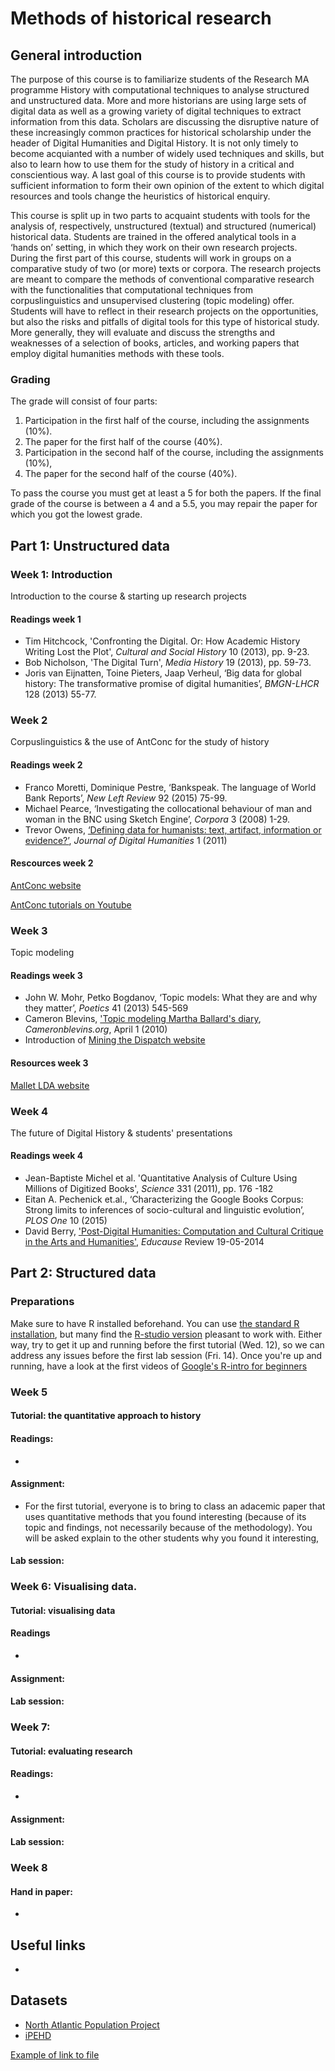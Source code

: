 # Methods of historical research

## General introduction

The purpose of this course is to familiarize students of the Research MA programme History with computational techniques to analyse structured and unstructured data. More and more historians are using large sets of digital data as well as a growing variety of digital techniques to extract information from this data. Scholars are discussing the disruptive nature of these increasingly common practices for historical scholarship under the header of Digital Humanities and Digital History. It is not only timely to become acquianted with a number of widely used techniques and skills, but also to learn how to use them for the study of history in a critical and conscientious way. A last goal of this course is to provide students with sufficient information to form their own opinion of the extent to which digital resources and tools change the heuristics of historical enquiry.

This course is split up in two parts to acquaint students with tools for the analysis of, respectively, unstructured (textual) and structured (numerical) historical data. Students are trained in the offered analytical tools in a ‘hands on’ setting, in which they work on their own research projects. During the first part of this course, students will work in groups on a comparative study of two (or more) texts or corpora. The research projects are meant to compare the methods of conventional comparative research with the functionalities that computational techniques from corpuslinguistics and unsupervised clustering (topic modeling) offer. Students will have to reflect in their research projects on the opportunities, but also the risks and pitfalls of digital tools for this type of historical study. More generally, they will evaluate and discuss the strengths and weaknesses of a selection of books, articles, and working papers that employ digital humanities methods with these tools.

### Grading
The grade will consist of four parts:

1. Participation in the first half of the course, including the assignments (10%).
2. The paper for the first half of the course (40%).
3. Participation in the second half of the course, including the assignments (10%),
4. The paper for the second half of the course (40%).

To pass the course you must get at least a 5 for both the papers. If the final grade of the course is between a 4 and a 5.5, you may repair the paper for which you got the lowest grade.

## Part 1: Unstructured data

### Week 1: Introduction
Introduction to the course & starting up research projects

#### Readings week 1
* Tim Hitchcock, 'Confronting the Digital. Or: How Academic History Writing Lost the Plot', _Cultural and Social History_ 10 (2013), pp. 9-23.
* Bob Nicholson, 'The Digital Turn', _Media History_ 19 (2013), pp. 59-73.
* Joris van Eijnatten, Toine Pieters, Jaap Verheul, ‘Big data for global history: The transformative promise of digital humanities’, _BMGN-LHCR_ 128 (2013) 55-77.

### Week 2
Corpuslinguistics & the use of AntConc for the study of history

#### Readings week 2
* Franco Moretti, Dominique Pestre, ‘Bankspeak. The language of World Bank Reports’, _New Left Review_ 92 (2015) 75-99.
* Michael Pearce, ‘Investigating the collocational behaviour of man and woman in the BNC using Sketch Engine’, _Corpora_ 3 (2008) 1-29.
* Trevor Owens, [‘Defining data for humanists: text, artifact, information or evidence?’](http://journalofdigitalhumanities.org/1-1/defining-data-for-humanists-by-trevor-owens/), _Journal of Digital Humanities_ 1 (2011)

#### Rescources week 2
[AntConc website](http://www.laurenceanthony.net/software/antconc// "AntConc website")

[AntConc tutorials on Youtube](https://www.youtube.com/user/AntlabJPN/ "AntConc tutorials")

### Week 3
Topic modeling

#### Readings week 3
* John W. Mohr, Petko Bogdanov, ‘Topic models: What they are and why they matter’, _Poetics_ 41 (2013) 545-569
* Cameron Blevins, ['Topic modeling Martha Ballard's diary](http://www.cameronblevins.org/posts/topic-modeling-martha-ballards-diary/), _Cameronblevins.org_, April 1 (2010)
* Introduction of [Mining the Dispatch website](http://dsl.richmond.edu/dispatch/pages/intro)

#### Resources week 3
[Mallet LDA website](http://mallet.cs.umass.edu/index.php)

### Week 4
The future of Digital History & students' presentations

#### Readings week 4
* Jean-Baptiste Michel et al. 'Quantitative Analysis of Culture Using Millions of Digitized Books', _Science_ 331 (2011), pp. 176 -182
* Eitan A. Pechenick et.al., ‘Characterizing the Google Books Corpus: Strong limits to inferences of socio-cultural and linguistic evolution’, _PLOS One_ 10 (2015)
* David Berry, ['Post-Digital Humanities: Computation and Cultural Critique in the Arts and Humanities'](http://er.educause.edu/articles/2014/5/postdigital-humanities-computation-and-cultural-critique-in-the-arts-and-humanities), _Educause_ Review 19-05-2014

## Part 2: Structured data

### Preparations
Make sure to have R installed beforehand. You can use [the standard R installation](https://www.r-project.org), but many find the [R-studio version](https://www.rstudio.com) pleasant to work with. Either way, try to get it up and running before the first tutorial (Wed. 12), so we can address any issues before the first lab session (Fri. 14). Once you're up and running, have a look at the first videos of [Google's R-intro for beginners](http://www.youtube.com/playlist?list=PLOU2XLYxmsIK9qQfztXeybpHvru-TrqAP)

### Week 5
#### Tutorial: the quantitative approach to history
#### Readings:
* 

#### Assignment:
* For the first tutorial, everyone is to bring to class an adacemic paper that uses quantitative methods that you found interesting (because of its topic and findings, not necessarily because of the methodology). You will be asked explain to the other students why you found it interesting, 

#### Lab session:

### Week 6: Visualising data.
#### Tutorial: visualising data
#### Readings
* 

#### Assignment:
#### Lab session:


### Week 7:
#### Tutorial: evaluating research
#### Readings:
* 

#### Assignment:
#### Lab session:

### Week 8
#### Hand in paper:
* 

## Useful links
* 

## Datasets
* [North Atlantic Population Project](https://www.nappdata.org)
* [iPEHD](https://www.cesifo-group.de/ifoHome/facts/iPEHD-Ifo-Prussian-Economic-History-Database.html)

[Example of link to file](data/allen_realwage_labourers.csv)
